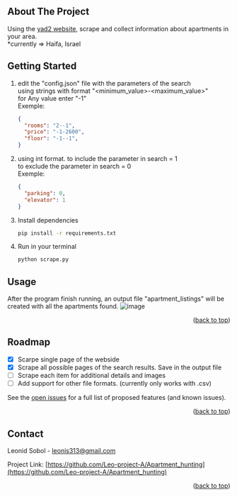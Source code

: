 
<a name="readme-top"></a>

<!-- ABOUT THE PROJECT -->
## About The Project

Using the [yad2 website](https://www.yad2.co.il/), scrape and collect information about apartments in your area.  
*currently => Haifa, Israel

<!-- GETTING STARTED -->
## Getting Started

1. edit the "config.json" file with the parameters of the search  
  using strings with format "<minimum_value>-<maximum_value>"  
  for Any value enter "-1"  
  Exemple:  
    ```json
    {
      "rooms": "2--1",
      "price": "-1-2600",
      "floor": "-1--1",
    }
    ```  
2. using int format.
  to include the parameter in search = 1  
  to exclude the parameter in search = 0  
    Exemple:  
    ```json
    {
      "parking": 0, 
      "elevator": 1
    }
    ``` 
3. Install dependencies
   ```sh
   pip install -r requirements.txt
   ```
4. Run in your terminal
   ```sh
   python scrape.py
   ```

<!-- USAGE EXAMPLES -->
## Usage

After the program finish running, an output file "apartment_listings" will be created with all the apartments found.
![image](https://user-images.githubusercontent.com/74867910/194933280-2a21576d-941a-4936-87d8-b1d813a86465.png)

<p align="right">(<a href="#readme-top">back to top</a>)</p>

<!-- ROADMAP -->
## Roadmap

- [x] Scarpe single page of the webside
- [x] Scrape all possible pages of the search results. Save in the output file
- [ ] Scrape each item for additional details and images
- [ ] Add support for other file formats. (currently only works with .csv)

See the [open issues](https://github.com/Leo-project-A/Apartment_hunting/issues) for a full list of proposed features (and known issues).

<p align="right">(<a href="#readme-top">back to top</a>)</p>

<!-- CONTACT -->
## Contact

Leonid Sobol - leonis313@gmail.com

Project Link: [https://github.com/Leo-project-A/Apartment_hunting](https://github.com/Leo-project-A/Apartment_hunting)

<p align="right">(<a href="#readme-top">back to top</a>)</p>

